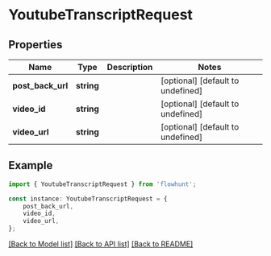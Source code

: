 # YoutubeTranscriptRequest


## Properties

Name | Type | Description | Notes
------------ | ------------- | ------------- | -------------
**post_back_url** | **string** |  | [optional] [default to undefined]
**video_id** | **string** |  | [optional] [default to undefined]
**video_url** | **string** |  | [optional] [default to undefined]

## Example

```typescript
import { YoutubeTranscriptRequest } from 'flowhunt';

const instance: YoutubeTranscriptRequest = {
    post_back_url,
    video_id,
    video_url,
};
```

[[Back to Model list]](../README.md#documentation-for-models) [[Back to API list]](../README.md#documentation-for-api-endpoints) [[Back to README]](../README.md)
